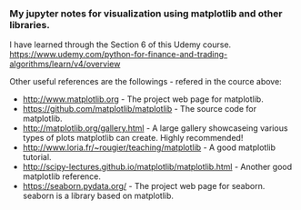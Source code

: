### My jupyter notes for visualization using matplotlib and other libraries.
I have learned through the Section 6 of this Udemy course. https://www.udemy.com/python-for-finance-and-trading-algorithms/learn/v4/overview
 
Other useful references are the followings - refered in the cource above:

- http://www.matplotlib.org - The project web page for matplotlib.
- https://github.com/matplotlib/matplotlib - The source code for matplotlib.
- http://matplotlib.org/gallery.html - A large gallery showcaseing various types of plots matplotlib can create. Highly recommended! 
- http://www.loria.fr/~rougier/teaching/matplotlib - A good matplotlib tutorial.
- http://scipy-lectures.github.io/matplotlib/matplotlib.html - Another good matplotlib reference.
- https://seaborn.pydata.org/ - The project web page for seaborn. seaborn is a library based on matplotlib. 
